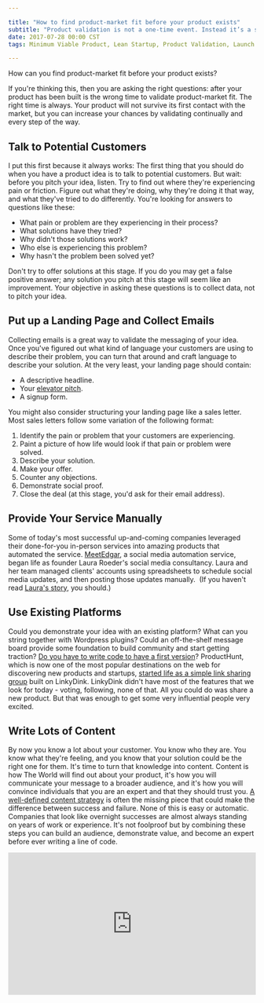 ```yaml
---

title: "How to find product-market fit before your product exists"
subtitle: "Product validation is not a one-time event. Instead it’s a stair-step. It’s important to stop and test product-market fit at every stage as you develop your business. But that validation looks different at each stage."
date: 2017-07-28 00:00 CST
tags: Minimum Viable Product, Lean Startup, Product Validation, Launch

---
```


How can you find product-market fit before your product exists?

If you're thinking this, then you are asking the right questions: after your product has been built is the wrong time to validate product-market fit. The right time is always. Your product will not survive its first contact with the market, but you can increase your chances by validating continually and every step of the way.

## Talk to Potential Customers

I put this first because it always works: The first thing that you should do when you have a product idea is to talk to potential customers. But wait: before you pitch your idea, listen. Try to find out where they're experiencing pain or friction. Figure out what they're doing, why they're doing it that way, and what they've tried to do differently. You're looking for answers to questions like these:

- What pain or problem are they experiencing in their process?
- What solutions have they tried?
- Why didn't those solutions work?
- Who else is experiencing this problem?
- Why hasn't the problem been solved yet?

Don't try to offer solutions at this stage. If you do you may get a false positive answer; any solution you pitch at this stage will seem like an improvement. Your objective in asking these questions is to collect data, not to pitch your idea.

## Put up a Landing Page and Collect Emails

Collecting emails is a great way to validate the messaging of your idea. Once you've figured out what kind of language your customers are using to describe their problem, you can turn that around and craft language to describe your solution. At the very least, your landing page should contain:

- A descriptive headline.
- Your [elevator pitch](https://medium.com/the-mission/the-most-important-elevator-pitch-rule-that-you-dont-know-951ad15e8796).
- A signup form.

You might also consider structuring your landing page like a sales letter. Most sales letters follow some variation of the following format:

1.  Identify the pain or problem that your customers are experiencing.
2.  Paint a picture of how life would look if that pain or problem were solved.
3.  Describe your solution.
4.  Make your offer.
5.  Counter any objections.
6.  Demonstrate social proof.
7.  Close the deal (at this stage, you'd ask for their email address).

## Provide Your Service Manually

Some of today's most successful up-and-coming companies leveraged their done-for-you in-person services into amazing products that automated the service. [MeetEdgar](https://meetedgar.com/), a social media automation service, began life as founder Laura Roeder's social media consultancy. Laura and her team managed clients' accounts using spreadsheets to schedule social media updates, and then posting those updates manually.  (If you haven't read [Laura's story](https://meetedgar.com/about/), you should.)

## Use Existing Platforms

Could you demonstrate your idea with an existing platform? What can you string together with Wordpress plugins? Could an off-the-shelf message board provide some foundation to build community and start getting traction? [Do you have to write code to have a first version](https://pando.com/2014/01/16/3-startups-that-launched-without-writing-code/)? ProductHunt, which is now one of the most popular destinations on the web for discovering new products and startups, [started life as a simple link sharing group](https://medium.com/lets-make-things/the-origin-of-product-hunt-7acb09e2593a) built on LinkyDink. LinkyDink didn't have most of the features that we look for today - voting, following, none of that. All you could do was share a new product. But that was enough to get some very influential people very excited.

## Write Lots of Content

By now you know a lot about your customer. You know who they are. You know what they're feeling, and you know that your solution could be the right one for them. It's time to turn that knowledge into content. Content is how The World will find out about your product, it's how you will communicate your message to a broader audience, and it's how you will convince individuals that you are an expert and that they should trust you. [A well-defined content strategy](https://blog.kissmetrics.com/build-a-company-without-product/) is often the missing piece that could make the difference between success and failure. None of this is easy or automatic. Companies that look like overnight successes are almost always standing on years of work or experience. It's not foolproof but by combining these steps you can build an audience, demonstrate value, and become an expert before ever writing a line of code.

<div style="width: 100%; position: relative;">
  <iframe scrolling="no" width="100%" height="290" frameborder="0" border="no" src="https://contentupgrade.me/Yl4yBeJj.html?ref="></iframe>
</div>
